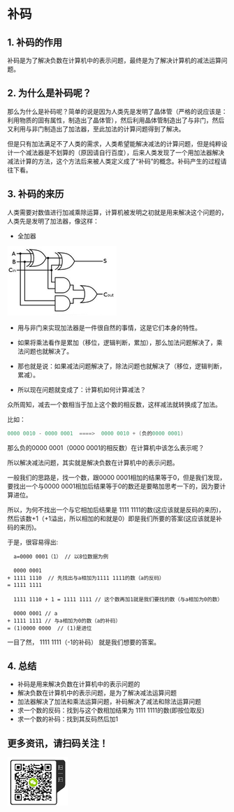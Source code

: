 # 补码

## 1. 补码的作用
补码是为了解决负数在计算机中的表示问题，最终是为了解决计算机的减法运算问题。


## 2. 为什么是补码呢？
那么为什么是补码呢？简单的说是因为人类先是发明了晶体管（严格的说应该是：利用物质的固有属性，制造出了晶体管），然后利用晶体管制造出了与非门，然后又利用与非门制造出了加法器，至此加法的计算问题得到了解决。

但是只有加法满足不了人类的需求，人类希望能解决减法的计算问题，但是纯粹设计一个减法器是不划算的（原因请自行百度），后来人类发现了一个用加法器解决减法计算的方法，这个方法后来被人类定义成了“补码”的概念。补码产生的过程请往下看。

## 3. 补码的来历

人类需要对数值进行加减乘除运算，计算机被发明之初就是用来解决这个问题的，人类先是发明了加法器，像这样：

* 全加器

![full_adder](../../assets/images/Complement/full_adder.jpg)

* 用与非门来实现加法器是一件很自然的事情，这是它们本身的特性。

* 如果将乘法看作是累加（移位，逻辑判断，累加），那么加法问题解决了，乘法问题也就解决了。

* 那也就是说：如果减法问题解决了，除法问题也就解决了（移位，逻辑判断，累减）。

* 所以现在问题就变成了：计算机如何计算减法？

众所周知，减去一个数相当于加上这个数的相反数，这样减法就转换成了加法。

比如：
```c
0000 0010 - 0000 0001  ====>  0000 0010 + (负的0000 0001) 
```

那么负的0000 0001（0000 0001的相反数）在计算机中该怎么表示呢？

所以解决减法问题，其实就是解决负数在计算机中的表示问题。

一般我们的思路是，找一个数，跟0000 0001相加的结果等于0，但是我们发现，要找出一个与0000 0001相加后结果等于0的数还是要略加思考一下的，因为要计算进位。

所以，为何不找出一个与它相加后结果是 1111 1111的数(这应该就是反码的来历)，然后该数+1（+1溢出，所以相加的和就是0）即是我们所要的答案(这应该就是补码的来历)。

于是，很容易得出:
```
  a=0000 0001（1） // 以8位数据为例

  0000 0001
+ 1111 1110  // 先找出与a相加为1111 1111的数（a的反码）
= 1111 1111

  1111 1110 + 1 = 1111 1111 // 这个数再加1就是我们要找的数（与a相加为0的数）

  0000 0001 // a
+ 1111 1111 // 与a相加为0的数（a的补码）
= (1)0000 0000  // (1)是进位
```

一目了然， 1111 1111（-1的补码） 就是我们想要的答案。

## 4. 总结

* 补码是用来解决负数在计算机中的表示问题的
* 解决负数在计算机中的表示问题，是为了解决减法运算问题
* 加法器解决了加法和乘法运算问题，补码解决了减法和除法运算问题
* 求一个数的反码：找到与这个数相加结果为 1111 1111的数(即按位取反)
* 求一个数的补码：找到其反码然后加1

## 更多资讯，请扫码关注！
![weixingongzhonghao](../../assets/images/weixingongzhonghao.png)